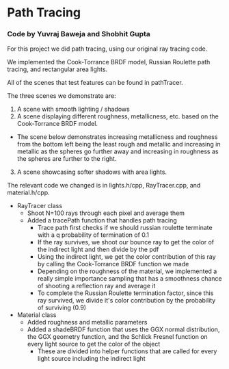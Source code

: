 # Path Tracing

### Code by Yuvraj Baweja and Shobhit Gupta

For this project we did path tracing, using our original ray tracing code.

We implemented the Cook-Torrance BRDF model, Russian Roulette path tracing, and rectangular area lights.

All of the scenes that test features can be found in pathTracer.

The three scenes we demonstrate are:

1. A scene with smooth lighting / shadows
2. A scene displaying different roughness, metallicness, etc. based on the Cook-Torrance BRDF model.
- The scene below demonstrates increasing metallicness and roughness from the bottom left being the least rough and metallic and increasing in metallic as the spheres go further away and increasing in roughness as the spheres are further to the right.
3. A scene showcasing softer shadows with area lights.

The relevant code we changed is in lights.h/cpp, RayTracer.cpp, and material.h/cpp.

- RayTracer class
  - Shoot N=100 rays through each pixel and average them
  - Added a tracePath function that handles path tracing
    - Trace path first checks if we should russian roulette terminate with a q probability of termination of 0.1
    - If the ray survives, we shoot our bounce ray to get the color of the indirect light and then divide by the pdf
    - Using the indirect light, we get the color contribution of this ray by calling the Cook-Torrance BRDF function we made
    - Depending on the roughness of the material, we implemented a really simple importance sampling that has a smoothness chance of shooting a reflection ray and average it
    - To complete the Russian Roulette termination factor, since this ray survived, we divide it's color contribution by the probability of surviving (0.9)
- Material class
  - Added roughness and metallic parameters
  - Added a shadeBRDF function that uses the GGX normal distribution, the GGX geometry function, and the Schlick Fresnel function on every light source to get the color of the object
    - These are divided into helper functions that are called for every light source including the indirect light